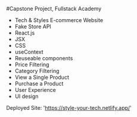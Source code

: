 #Capstone Project, Fullstack Academy 

  - Tech & Styles E-commerce Website
  - Fake Store API
  - React.js
  - JSX
  - CSS
  - useContext
  - Reuseable components 
  - Price Filtering
  - Category Filtering 
  - View a Single Product
  - Purchase a Product
  - User Experience 
  - UI design

  Deployed Site: 'https://style-your-tech.netlify.app/'
  
  


 




